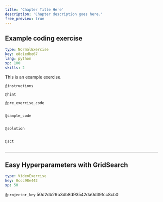 ```yaml
---
title: 'Chapter Title Here'
description: 'Chapter description goes here.'
free_preview: true
---
```


## Example coding exercise

```yaml
type: NormalExercise
key: e8c1edbe67
lang: python
xp: 100
skills: 2
```

This is an example exercise.

`@instructions`


`@hint`


`@pre_exercise_code`
```{python}

```

`@sample_code`
```{python}

```

`@solution`
```{python}

```

`@sct`
```{python}

```

---

## Easy Hyperparameters with GridSearch

```yaml
type: VideoExercise
key: 0ccc98e442
xp: 50
```

`@projector_key`
50d2db29b3db8d93542da0d39fcc8cb0

